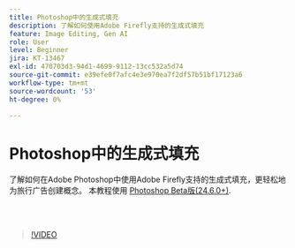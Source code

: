```yaml
---
title: Photoshop中的生成式填充
description: 了解如何使用Adobe Firefly支持的生成式填充
feature: Image Editing, Gen AI
role: User
level: Beginner
jira: KT-13467
exl-id: 470703d3-94d1-4699-9112-13cc532a5d74
source-git-commit: e39efe0f7afc4e3e970ea7f2df57b51bf17123a6
workflow-type: tm+mt
source-wordcount: '53'
ht-degree: 0%

---
```


# Photoshop中的生成式填充

了解如何在Adobe Photoshop中使用Adobe Firefly支持的生成式填充，更轻松地为旅行广告创建概念。 本教程使用 [Photoshop Beta版(24.6.0+)](https://helpx.adobe.com/x-productkb/global/creative-cloud-beta.html).

<br> 

>[!VIDEO](https://video.tv.adobe.com/v/3420537?quality=12&learn=on&hidetitle=true)

